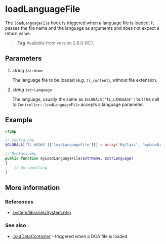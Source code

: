 # loadLanguageFile

The `loadLanguageFile` hook is triggered when a language file is loaded. It
passes the file name and the language as arguments and does not expect a
return value.

> **Tag** Available from version 2.8.0-RC1.


## Parameters

1. *string* `$strName`

    The language file to be loaded (e.g. `tl_content`), without file extension.

2. *string* `$strLanguage`

    The language, usually the same as `$GLOBALS['TL_LANGUAGE']` but the call to
    `Controller::loadLanguageFile` accepts a language parameter.


## Example

```php
<?php

// config.php
$GLOBALS['TL_HOOKS']['loadLanguageFile'][] = array('MyClass', 'myLoadLanguageFile');

// MyClass.php
public function myLoadLanguageFile($strName, $strLanguage)
{
    // Do something
}
```


## More information


### References

- [system/libraries/System.php](https://github.com/contao/core/blob/2.11.7/system/libraries/System.php#L427)


### See also

- [loadDataContainer](loadDataContainer.md) - triggered when a DCA file is loaded
